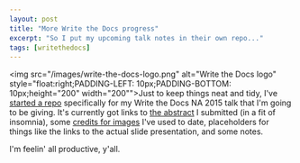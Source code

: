 ```yaml
---
layout: post
title: "More Write the Docs progress"
excerpt: "So I put my upcoming talk notes in their own repo..."
tags: [writethedocs]
---
```


<img src="/images/write-the-docs-logo.png" alt="Write the Docs logo" style="float:right;PADDING-LEFT: 10px;PADDING-BOTTOM: 10px;height="200" width="200"">Just to keep things neat and tidy, I've [started a repo](https://github.com/gaylin/WriteTheDocsNA2015) specifically for my Write the Docs NA 2015 talk that I'm going to be giving. It's currently got links to [the abstract](http://www.writethedocs.org//conf/na/2015/speakers/#speaker-gwalli) I submitted (in a fit of insomnia), some [credits for images](https://github.com/gaylin/WriteTheDocsNA2015/blob/master/credits.md) I've used to date, placeholders for things like the links to the actual slide presentation, and some notes.

I'm feelin' all productive, y'all.
